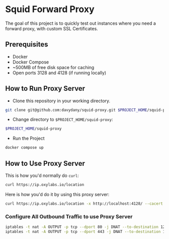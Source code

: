 # Squid Forward Proxy

The goal of this project is to quickly test out instances where you need a forward proxy,
with custom SSL Certificates.

## Prerequisites
* Docker
* Docker Compose
* ~500MB of free disk space for caching
* Open ports 3128 and 4128 (if running locally)


## How to Run Proxy Server

* Clone this repository in your working directory.

```bash
git clone git@github.com:davydany/squid-proxy.git $PROJECT_HOME/squid-proxy
```

* Change directory to `$PROJECT_HOME/squid-proxy`:

```bash
$PROJECT_HOME/squid-proxy
```

* Run the Project

```bash
docker compose up 
```

## How to Use Proxy Server

This is how you'd normally do `curl`:

```bash
curl https://ip.oxylabs.io/location
```

Here is how you'd do it by using this proxy server:

```bash
curl https://ip.oxylabs.io/location -x http://localhost:4128/ --cacert ./cert/CA.pem
```

### Configure All Outbound Traffic to use Proxy Server

```bash
iptables -t nat -A OUTPUT -p tcp --dport 80 -j DNAT --to-destination 127.0.0.1:4128
iptables -t nat -A OUTPUT -p tcp --dport 443 -j DNAT --to-destination 127.0.0.1:4128
```



